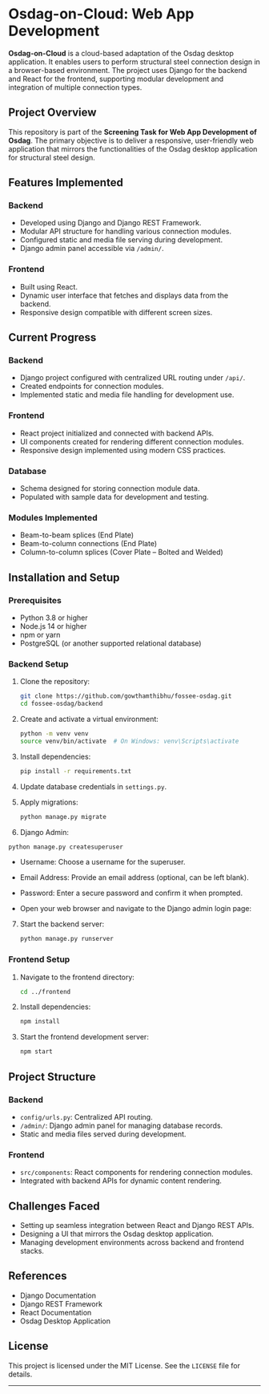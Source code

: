 # Osdag-on-Cloud: Web App Development

**Osdag-on-Cloud** is a cloud-based adaptation of the Osdag desktop application. It enables users to perform structural steel connection design in a browser-based environment. The project uses Django for the backend and React for the frontend, supporting modular development and integration of multiple connection types.

## Project Overview

This repository is part of the **Screening Task for Web App Development of Osdag**. The primary objective is to deliver a responsive, user-friendly web application that mirrors the functionalities of the Osdag desktop application for structural steel design.

## Features Implemented

### Backend
- Developed using Django and Django REST Framework.
- Modular API structure for handling various connection modules.
- Configured static and media file serving during development.
- Django admin panel accessible via `/admin/`.

### Frontend
- Built using React.
- Dynamic user interface that fetches and displays data from the backend.
- Responsive design compatible with different screen sizes.

## Current Progress

### Backend
- Django project configured with centralized URL routing under `/api/`.
- Created endpoints for connection modules.
- Implemented static and media file handling for development use.

### Frontend
- React project initialized and connected with backend APIs.
- UI components created for rendering different connection modules.
- Responsive design implemented using modern CSS practices.

### Database
- Schema designed for storing connection module data.
- Populated with sample data for development and testing.

### Modules Implemented
- Beam-to-beam splices (End Plate)
- Beam-to-column connections (End Plate)
- Column-to-column splices (Cover Plate – Bolted and Welded)

## Installation and Setup

### Prerequisites
- Python 3.8 or higher
- Node.js 14 or higher
- npm or yarn
- PostgreSQL (or another supported relational database)

### Backend Setup

1. Clone the repository:
   ```bash
   git clone https://github.com/gowthamthibhu/fossee-osdag.git
   cd fossee-osdag/backend
   ```

2. Create and activate a virtual environment:
   ```bash
   python -m venv venv
   source venv/bin/activate  # On Windows: venv\Scripts\activate
   ```

3. Install dependencies:
   ```bash
   pip install -r requirements.txt
   ```

4. Update database credentials in `settings.py`.

5. Apply migrations:
   ```bash
   python manage.py migrate
   ```

6. Django Admin:
 ```bash
python manage.py createsuperuser
```
   - Username: Choose a username for the superuser.

   - Email Address: Provide an email address (optional, can be left blank).

   - Password: Enter a secure password and confirm it when prompted.

   - Open your web browser and navigate to the Django admin login page:


7. Start the backend server:
   ```bash
   python manage.py runserver
   ```

### Frontend Setup

1. Navigate to the frontend directory:
   ```bash
   cd ../frontend
   ```

2. Install dependencies:
   ```bash
   npm install
   ```

3. Start the frontend development server:
   ```bash
   npm start
   ```

## Project Structure

### Backend
- `config/urls.py`: Centralized API routing.
- `/admin/`: Django admin panel for managing database records.
- Static and media files served during development.

### Frontend
- `src/components`: React components for rendering connection modules.
- Integrated with backend APIs for dynamic content rendering.

## Challenges Faced
- Setting up seamless integration between React and Django REST APIs.
- Designing a UI that mirrors the Osdag desktop application.
- Managing development environments across backend and frontend stacks.

## References
- Django Documentation
- Django REST Framework
- React Documentation
- Osdag Desktop Application

## License
This project is licensed under the MIT License. See the `LICENSE` file for details.

---


